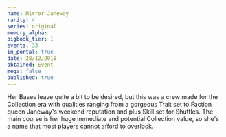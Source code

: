 ```yaml
---
name: Mirror Janeway
rarity: 4
series: original
memory_alpha:
bigbook_tier: 1
events: 33
in_portal: true
date: 28/12/2018
obtained: Event
mega: false
published: true
---
```


Her Bases leave quite a bit to be desired, but this was a crew made for the Collection era with qualities ranging from a gorgeous Trait set to Faction queen Janeway's weekend reputation and plus Skill set for Shuttles. The main course is her huge immediate and potential Collection value, so she's a name that most players cannot afford to overlook.
